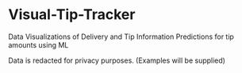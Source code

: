 # Visual-Tip-Tracker
Data Visualizations of Delivery and Tip Information
Predictions for tip amounts using ML

Data is redacted for privacy purposes.
(Examples will be supplied)
